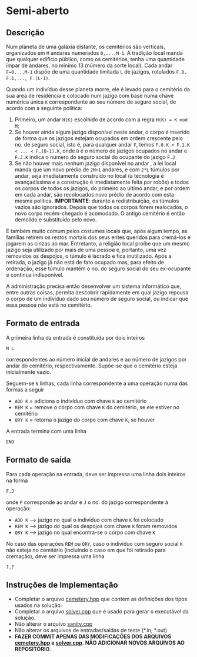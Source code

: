 
# Semi-aberto

## Descrição

Num planeta de uma galáxia distante, os cemitérios são verticais, organizados em `M` andares numerados `0,...,M-1`. A tradição local manda que qualquer edifício público, como os cemitérios, tenha uma quantidade ímpar de andares, no mínimo 13 (número da sorte local). Cada andar `F=0,..,M-1` dispõe de uma quantidade limitada `L` de jazigos, rotulados `F.0, F.1,..., F.(L-1)`. 

Quando um indivíduo desse planeta morre, ele é levado para o cemitério da sua área de residência e colocado num jazigo com base numa chave numérica única `K` correspondente ao seu número de seguro social, de acordo com a seguinte política:

1. Primeiro, um andar `H(K)` escolhido de acordo com a regra 
`H(K) = K mod M`;
2. Se houver ainda algum jazigo disponível neste andar, o corpo é inserido de forma que os jazigos estejam ocupados em ordem crescente pelo no. de seguro social, isto é, para qualquer andar `F`, temos 
`F.0.K < F.1.K < ... < F.(B-1).K`, onde `B` é o número de jazigos ocupados no andar e `F.J.K` indica o número do seguro social do ocupante do jazigo `F.J`
3. Se não houver mais nenhum jazigo disponível no andar , a lei local manda que um novo prédio de `2M+1` andares, e com `2*L` túmulos por andar, seja imediatamente construído no local (a tecnologia é avançadíssima e a construção é imediatamente feita por robôs) e todos os corpos de todos os jazigos,  do primeiro ao último andar, e por ordem em cada andar, são recolocados novo prédio de acordo com esta mesma política. 
**IMPORTANTE**: durante a redistribuição, os túmulos vazios são ignorados. Depois que todos os corpos forem realocados, o novo corpo recém-chegado é acomodado. O antigo cemitério é então demolido e substituído pelo novo.

É também muito comum pelos costumes locais que, após algum tempo, as famílias retirem os restos mortais dos seus entes queridos para cremá-los e jogarem as cinzas ao mar. Entretanto, a religião local proíbe que um mesmo jazigo seja utilizado por mais de uma pessoa e, portanto, uma vez removidos os despojos, o túmulo é lacrado e fica inutilizado. Após a retirada, o jazigo já não está de fato ocupado mas, para efeito de ordenação, esse túmulo mantém o no. do seguro social do seu ex-ocupante e continua indisponível.

A administração precisa então desenvolver um sistema informático que, entre outras coisas, permita descobrir rapidamente em qual jazigo repousa o corpo de um indivíduo dado seu número de seguro social, ou indicar que essa pessoa não está no cemitério.

## Formato de entrada

A primeira linha  da entrada é constituída por dois inteiros
```
M L
```
correspondentes ao número inicial de andares e ao número de jazigos por andar do cemitério, respectivamente. Supõe-se que o cemitério esteja inicialmente vazio.

Seguem-se  `N` linhas, cada linha correspondente a uma operação numa das formas a seguir

* `ADD K` = adiciona o indivíduo com chave `K` ao cemitério
* `REM K` = remove o corpo com chave `K` do cemitério, se ele estiver no cemitério
* `QRY K` = retorna o jazigo do corpo com chave `K`, se houver

A entrada termina com uma linha 

```
END
```

## Formato de saída

Para cada operação na entrada, deve ser impressa uma linha dois inteiros na forma

```
F.J
```

onde `F` corresponde ao andar e `J` o no. do jazigo correspondente à operação:

- `ADD K` --> jazigo no qual o indivíduo com chave `K` foi colocado
- `REM K` --> jazigo do qual os despojos com chave `K` foram removidos
- `QRY K` --> jazigo no qual encontra-se o corpo com chave `K`

No caso das operações `REM` ou `QRY`, caso o indivíduo com seguro social `K` não esteja no cemitério (incluindo o caso em que foi retirado para cremação), deve ser impressa uma linha

```
?.?
```

## Instruções de Implementação

- Completar o arquivo [cemetery.hpp](./cemetery.hpp) que contém as definições dos tipos usados na solução:
- Completar o arquivo [solver.cpp](./solver.cpp) que é usado para gerar o executável da solução.
- Não alterar o arquivo [sanity.cpp](./sanity.cpp)
- Não alterar os arquivos de entradas/saidas de teste (*.in, *.out)
- **FAZER COMMIT APENAS DAS MODIFICAÇÕES DOS ARQUIVOS [cemetery.hpp](./cemetery.hpp) e [solver.cpp](./solver.cpp)**. **NÃO ADICIONAR NOVOS ARQUIVOS AO REPOSITÓRIO**.
